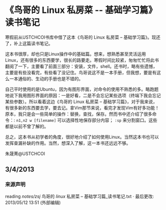 ---
---

# 《鸟哥的 Linux 私房菜 -- 基础学习篇》读书笔记

寒假前从USTCHCOI书库中借了这本《鸟哥的 Linux 私房菜 – 基础学习篇》。现还了，补上这篇读书笔记。 

这本书很厚，却也只是Linux操作中的基础篇。想来，想熟悉甚至灵活运用Linux，还有很多的东西要学，很长的路要走。寒假时间比较紧，匆匆忙忙将此书翻阅了一下，主要看了前面三部分：安装，文件，shell。还书时，略有些遗憾，主要是有些没看完，有些看了没记住。鸟哥说这不是一本手册，但我想，要是有这么一本通俗的、生动的手册也是不错的。 

自己平时使用的是Ubuntu，因为有图形界面，对命令的使用不熟悉的多。略跑题地说下我用图形界面的原因：一是好看，二是不会忘记某些选项（终端下我会忘记某些参数）。所以看着这边《鸟哥的 Linux 私房菜 – 基础学习篇》，对于我来说，有很多新的东西要去学，要去记。拿Vim那节来说，看完才发现Vim有好多功能！原本，我只是会一些简单的操作：替换，查找，保存。然而书中还介绍了很多命令：: `n1,n2 w [filename]` 可以选择性地保存部分内容； `:sp` 来分割窗口。这些都是以前不曾了解的。 

总之，这本书从初学者的角度，很好地介绍了如何使用Linux。当然这本书也可以发挥查漏补缺的作用。当然，想深入了解，这一本书还远远不够。 

朱晟菁@USTCHCOI 

## 3/4/2013

### 来源声明

reading _notes/zsj_ 鸟哥的 _linux_ 私房菜 _–_ 基础学习篇_读书笔记.txt · 最后更改: 2013/05/12 13:51 (外部编辑) 
